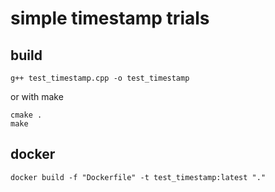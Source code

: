 # simple timestamp trials

## build

```console
g++ test_timestamp.cpp -o test_timestamp
```

or with make

```console
cmake .
make
```

## docker


```console
docker build -f "Dockerfile" -t test_timestamp:latest "." 
```

